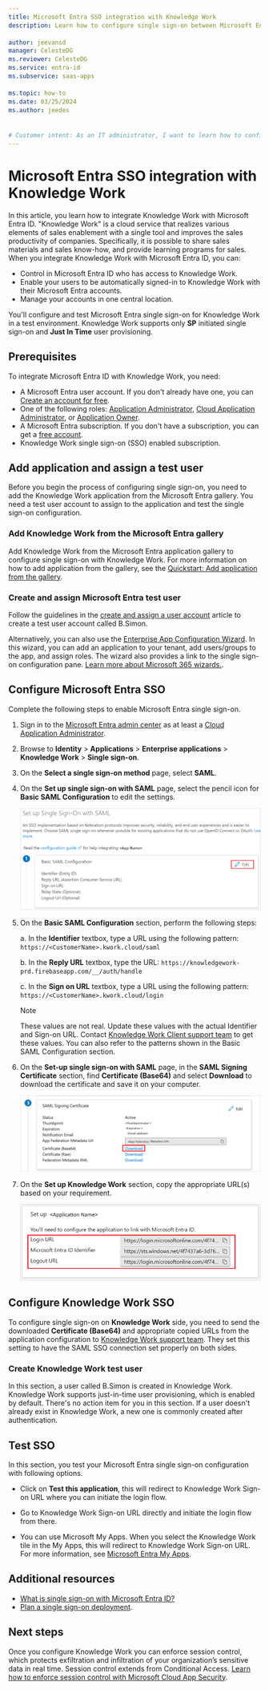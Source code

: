 ```yaml
---
title: Microsoft Entra SSO integration with Knowledge Work
description: Learn how to configure single sign-on between Microsoft Entra ID and Knowledge Work.

author: jeevansd
manager: CelesteDG
ms.reviewer: CelesteDG
ms.service: entra-id
ms.subservice: saas-apps

ms.topic: how-to
ms.date: 03/25/2024
ms.author: jeedes


# Customer intent: As an IT administrator, I want to learn how to configure single sign-on between Microsoft Entra ID and Knowledge Work so that I can control who has access to Knowledge Work, enable automatic sign-in with Microsoft Entra accounts, and manage my accounts in one central location.
---
```


# Microsoft Entra SSO integration with Knowledge Work

In this article, you learn how to integrate Knowledge Work with Microsoft Entra ID. "Knowledge Work" is a cloud service that realizes various elements of sales enablement with a single tool and improves the sales productivity of companies. Specifically, it is possible to share sales materials and sales know-how, and provide learning programs for sales. When you integrate Knowledge Work with Microsoft Entra ID, you can:

* Control in Microsoft Entra ID who has access to Knowledge Work.
* Enable your users to be automatically signed-in to Knowledge Work with their Microsoft Entra accounts.
* Manage your accounts in one central location.

You'll configure and test Microsoft Entra single sign-on for Knowledge Work in a test environment. Knowledge Work supports only **SP** initiated single sign-on and **Just In Time** user provisioning.

## Prerequisites

To integrate Microsoft Entra ID with Knowledge Work, you need:

* A Microsoft Entra user account. If you don't already have one, you can [Create an account for free](https://azure.microsoft.com/free/?WT.mc_id=A261C142F).
* One of the following roles: [Application Administrator](/entra/identity/role-based-access-control/permissions-reference#application-administrator), [Cloud Application Administrator](/entra/identity/role-based-access-control/permissions-reference#cloud-application-administrator), or [Application Owner](/entra/fundamentals/users-default-permissions#owned-enterprise-applications).
* A Microsoft Entra subscription. If you don't have a subscription, you can get a [free account](https://azure.microsoft.com/free/).
* Knowledge Work single sign-on (SSO) enabled subscription.

## Add application and assign a test user

Before you begin the process of configuring single sign-on, you need to add the Knowledge Work application from the Microsoft Entra gallery. You need a test user account to assign to the application and test the single sign-on configuration.

<a name='add-knowledge-work-from-the-azure-ad-gallery'></a>

### Add Knowledge Work from the Microsoft Entra gallery

Add Knowledge Work from the Microsoft Entra application gallery to configure single sign-on with Knowledge Work. For more information on how to add application from the gallery, see the [Quickstart: Add application from the gallery](~/identity/enterprise-apps/add-application-portal.md).

<a name='create-and-assign-azure-ad-test-user'></a>

### Create and assign Microsoft Entra test user

Follow the guidelines in the [create and assign a user account](~/identity/enterprise-apps/add-application-portal-assign-users.md) article to create a test user account called B.Simon.

Alternatively, you can also use the [Enterprise App Configuration Wizard](https://portal.office.com/AdminPortal/home?Q=Docs#/azureadappintegration). In this wizard, you can add an application to your tenant, add users/groups to the app, and assign roles. The wizard also provides a link to the single sign-on configuration pane. [Learn more about Microsoft 365 wizards.](/microsoft-365/admin/misc/azure-ad-setup-guides). 

<a name='configure-azure-ad-sso'></a>

## Configure Microsoft Entra SSO

Complete the following steps to enable Microsoft Entra single sign-on.

1. Sign in to the [Microsoft Entra admin center](https://entra.microsoft.com) as at least a [Cloud Application Administrator](~/identity/role-based-access-control/permissions-reference.md#cloud-application-administrator).
1. Browse to **Identity** > **Applications** > **Enterprise applications** > **Knowledge Work** > **Single sign-on**.
1. On the **Select a single sign-on method** page, select **SAML**.
1. On the **Set up single sign-on with SAML** page, select the pencil icon for **Basic SAML Configuration** to edit the settings.

   ![Screenshot shows how to edit Basic SAML Configuration.](common/edit-urls.png "Basic Configuration")

1. On the **Basic SAML Configuration** section, perform the following steps:

    a. In the **Identifier** textbox, type a URL using the following pattern:
    `https://<CustomerName>.kwork.cloud/saml`

    b. In the **Reply URL** textbox, type the URL:
    `https://knowledgework-prd.firebaseapp.com/__/auth/handle`

    c. In the **Sign on URL** textbox, type a URL using the following pattern:
    `https://<CustomerName>.kwork.cloud/login`

    > [!Note]
    > These values are not real. Update these values with the actual Identifier and Sign-on URL. Contact [Knowledge Work Client support team](mailto:support@knowledgework.com) to get these values. You can also refer to the patterns shown in the Basic SAML Configuration section.

1. On the **Set-up single sign-on with SAML** page, in the **SAML Signing Certificate** section, find **Certificate (Base64)** and select **Download** to download the certificate and save it on your computer.

    ![Screenshot shows the Certificate download link.](common/certificatebase64.png "Certificate")

1. On the **Set up Knowledge Work** section, copy the appropriate URL(s) based on your requirement.

	![Screenshot shows to copy configuration appropriate URL.](common/copy-configuration-urls.png "Metadata")

## Configure Knowledge Work SSO

To configure single sign-on on **Knowledge Work** side, you need to send the downloaded **Certificate (Base64)** and appropriate copied URLs from the application configuration to [Knowledge Work support team](mailto:support@knowledgework.com). They set this setting to have the SAML SSO connection set properly on both sides.

### Create Knowledge Work test user

In this section, a user called B.Simon is created in Knowledge Work. Knowledge Work supports just-in-time user provisioning, which is enabled by default. There's no action item for you in this section. If a user doesn't already exist in Knowledge Work, a new one is commonly created after authentication.

## Test SSO 

In this section, you test your Microsoft Entra single sign-on configuration with following options. 

* Click on **Test this application**, this will redirect to Knowledge Work Sign-on URL where you can initiate the login flow. 

* Go to Knowledge Work Sign-on URL directly and initiate the login flow from there.

* You can use Microsoft My Apps. When you select the Knowledge Work tile in the My Apps, this will redirect to Knowledge Work Sign-on URL. For more information, see [Microsoft Entra My Apps](/azure/active-directory/manage-apps/end-user-experiences#azure-ad-my-apps).

## Additional resources

* [What is single sign-on with Microsoft Entra ID?](~/identity/enterprise-apps/what-is-single-sign-on.md)
* [Plan a single sign-on deployment](~/identity/enterprise-apps/plan-sso-deployment.md).

## Next steps

Once you configure Knowledge Work you can enforce session control, which protects exfiltration and infiltration of your organization’s sensitive data in real time. Session control extends from Conditional Access. [Learn how to enforce session control with Microsoft Cloud App Security](/cloud-app-security/proxy-deployment-aad).
